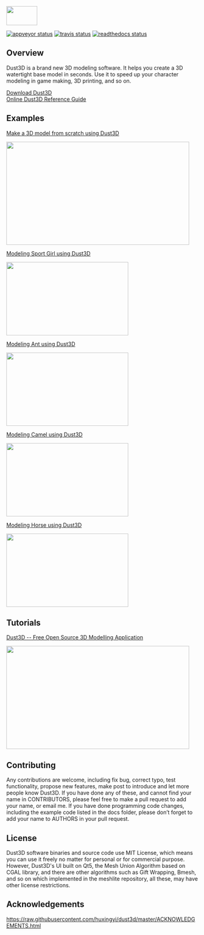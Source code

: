 <a href="https://dust3d.readthedocs.io/en/latest/install.html" target="_blank"><image src="https://raw.githubusercontent.com/huxingyi/dust3d/master/dust3d-logo.png" width="81" height="50"></a>

[![appveyor status](https://ci.appveyor.com/api/projects/status/github/huxingyi/dust3d?branch=master&svg=true)](https://ci.appveyor.com/project/huxingyi/dust3d) [![travis status](https://travis-ci.org/huxingyi/dust3d.svg?branch=master)](https://travis-ci.org/huxingyi/dust3d) [![readthedocs status](https://readthedocs.org/projects/dust3d/badge/?version=latest)](https://dust3d.readthedocs.io/en/latest/?badge=latest)

Overview
----------
Dust3D is a brand new 3D modeling software. It helps you create a 3D watertight base model in seconds. Use it to speed up your character modeling in game making, 3D printing, and so on.

[Download Dust3D](https://dust3d.readthedocs.io/en/latest/install.html)  
[Online Dust3D Reference Guide](https://dust3d.readthedocs.io/en/latest/index.html)

Examples
----------------------
[Make a 3D model from scratch using Dust3D](https://youtu.be/wQerDObDjOs)

<a href="https://youtu.be/wQerDObDjOs" target="_blank"><image src="https://raw.githubusercontent.com/huxingyi/dust3d/master/docs/examples/modeling-mosquito/make-a-3d-model-from-scratch-using-dust3d-video-thumbnail.png" width="480" height="270"></a>

[Modeling Sport Girl using Dust3D](https://dust3d.readthedocs.io/en/latest/examples/modeling-sportgirl/index.html)  

<a href="https://dust3d.readthedocs.io/en/latest/examples/modeling-sportgirl/index.html">
<image src="https://raw.githubusercontent.com/huxingyi/dust3d/master/docs/examples/modeling-sportgirl/modeling-sportgirl-dust3d-screenshot-main.png" width="320" height="192"></a>

[Modeling Ant using Dust3D](https://dust3d.readthedocs.io/en/latest/examples/modeling-ant/index.html)  

<a href="https://dust3d.readthedocs.io/en/latest/examples/modeling-ant/index.html">
<image src="https://raw.githubusercontent.com/huxingyi/dust3d/master/docs/examples/modeling-ant/modeling-ant-dust3d-screenshot.png" width="320" height="192"></a>

[Modeling Camel using Dust3D](https://dust3d.readthedocs.io/en/latest/examples/modeling-camel/index.html)  

<a href="https://dust3d.readthedocs.io/en/latest/examples/modeling-camel/index.html">
<image src="https://raw.githubusercontent.com/huxingyi/dust3d/master/docs/examples/modeling-camel/modeling-camel-dust3d-screenshot.png" width="320" height="192"></a>

[Modeling Horse using Dust3D](https://dust3d.readthedocs.io/en/latest/examples/modeling-horse/index.html)  

<a href="https://dust3d.readthedocs.io/en/latest/examples/modeling-horse/index.html">
<image src="https://raw.githubusercontent.com/huxingyi/dust3d/master/docs/examples/modeling-horse/modeling-horse-dust3d-screenshot.png" width="320" height="192"></a>

Tutorials
-------------
[Dust3D -- Free Open Source 3D Modelling Application](https://www.youtube.com/watch?v=YBnEQk_5D70)

<a href="https://www.youtube.com/watch?v=YBnEQk_5D70" target="_blank"><image src="https://raw.githubusercontent.com/huxingyi/dust3d/master/docs/images/dust3d-free-open-source-3d-modelling-application-video-thumbnail.png" width="480" height="270"></a>

Contributing
---------------
Any contributions are welcome, including fix bug, correct typo, test functionality, propose new features, make post to introduce and let more people know Dust3D. If you have done any of these, and cannot find your name in CONTRIBUTORS, please feel free to make a pull request to add your name, or email me.
If you have done programming code changes, including the example code listed in the docs folder, please don’t forget to add your name to AUTHORS in your pull request.

License
-----------
Dust3D software binaries and source code use MIT License, which means you can use it freely no matter for personal or for commercial purpose. However, Dust3D's UI built on Qt5, the Mesh Union Algorithm based on CGAL library, and there are other algorithms such as Gift Wrapping, Bmesh, and so on which implemented in the meshlite repository, all these, may have other license restrictions.

Acknowledgements
-------------------
https://raw.githubusercontent.com/huxingyi/dust3d/master/ACKNOWLEDGEMENTS.html
